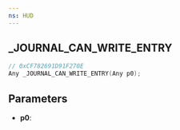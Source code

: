 ```yaml
---
ns: HUD
---
```

## _JOURNAL_CAN_WRITE_ENTRY

```c
// 0xCF782691D91F270E
Any _JOURNAL_CAN_WRITE_ENTRY(Any p0);
```

## Parameters
* **p0**:
